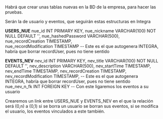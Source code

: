 Habrá que crear unas tablas nuevas en la BD de la empresa, para hacer las pruebas.


Serán la de usuario y eventos, que seguirán estas estructuras en Integra

**USERS_NUE**
nue_id                  INT PRIMARY KEY,
nue_nickname            VARCHAR(100) NOT NULL DEFAULT '',
nue_hashedPassword      VARCHAR(500),
nue_recordCreation      TIMESTAMP,  
nue_recordModification  TIMESTAMP      -- Este es el que autogenera INTEGRA, habría que borrar recordUser, pues no tiene sentido

**EVENTS_NEV**
nev_id                  INT PRIMARY KEY,
nev_title               VARCHAR(100) NOT NULL DEFAULT '',
nev_description         VARCHAR(500),
nev_startTime           TIMESTAMP,
nev_endTime             TIMESTAMP,
nev_recordCreation      TIMESTAMP,
nev_recordModification  TIMESTAMP,   -- Este es el que autogenera INTEGRA, habría que borrar recordUser, pues no tiene sentido
nue_nev_n_fk            INT FOREIGN KEY -- Con este ligaremos los eventos a su usuario


Crearemos un link entre USERS_NUE y EVENTS_NEV en el que la relación será (0,n) a (0,1) si se borra un usuario se borran sus eventos, si se modifica el usuario, los eventos vinculados a este también.